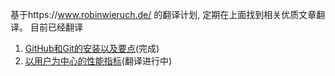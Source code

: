 基于https://www.robinwieruch.de/ 的翻译计划, 定期在上面找到相关优质文章翻译。
目前已经翻译
1. [GitHub和Git的安装以及要点](https://github.com/LawlietZe/transAm-/blob/master/GitHub%20and%20Git%20Setup%20and%20Essentials%5B%20JUNE%2019%2C%202018%20%5D.md)(完成)
1. [以用户为中心的性能指标](https://github.com/LawlietZe/transAm-/blob/master/GitHub%20and%20Git%20Setup%20and%20Essentials%5B%20JUNE%2019%2C%202018%20%5D.md)(翻译进行中)
